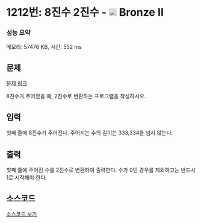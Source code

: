 # 1212번: 8진수 2진수 - <img src="https://static.solved.ac/tier_small/4.svg" style="height:20px" /> Bronze II

<!-- performance -->
### 성능 요약
메모리: 57476 KB, 시간: 552 ms
<!-- end -->

## 문제

[문제 링크](https://boj.kr/1212)

<p>8진수가 주어졌을 때, 2진수로 변환하는 프로그램을 작성하시오.</p>

## 입력

<p><span style="line-height:1.6em">첫째 줄에&nbsp;8진수가&nbsp;주어진다. 주어지는 수의 길이는 333,334을 넘지 않는다.</span></p>

## 출력

<p>첫째 줄에 주어진 수를 2진수로 변환하여 출력한다. 수가 0인 경우를 제외하고는 반드시 1로 시작해야 한다.</p>

## 소스코드

[소스코드 보기](Main.java)